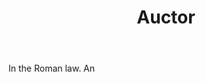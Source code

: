 ---
title: Auctor
letter: A
permalink: "/definitions/bld-auctor.html"
body: In the Roman law. An
published_at: '2018-07-07'
source: Black's Law Dictionary 2nd Ed (1910)
layout: post
---